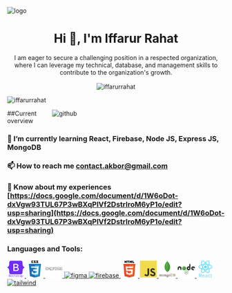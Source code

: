 ![logo](https://i.ibb.co/YLGJwxk/Cycode-Git-Hub-Permissions-for-Maximum-Security.png)

<h1 align="center">Hi 👋, I'm Iffarur Rahat</h1>
<p align="center">I am eager to secure a challenging position in a respected organization, where I can leverage my technical, database, and management skills to contribute to the organization's growth.</p>

<p img align="center"><img align="center" src="https://github-readme-streak-stats.herokuapp.com/?user=iffarurrahat&" alt="iffarurrahat" /></p>

<p align="left"> <img src="https://komarev.com/ghpvc/?username=iffarurrahat&label=Profile%20views&color=0e75b6&style=flat" alt="iffarurrahat" /> </p>

<img align="right" width="400" src="https://raw.githubusercontent.com/onimur/.github/master/.resources/git-header.svg" alt="github">

##Current overview

### 🌱 I’m currently learning **React, Firebase, Node JS, Express JS, MongoDB**

### 📫 How to reach me **contact.akbor@gmail.com**

### 📄 Know about my experiences [https://docs.google.com/document/d/1W6oDot-dxVgw93TUL67P3wBXqPlVf2DstrlroM6yP1o/edit?usp=sharing](https://docs.google.com/document/d/1W6oDot-dxVgw93TUL67P3wBXqPlVf2DstrlroM6yP1o/edit?usp=sharing)

<h3 align="left">Languages and Tools:</h3>
<p align="left"> <a href="https://getbootstrap.com" target="_blank" rel="noreferrer"> <img src="https://raw.githubusercontent.com/devicons/devicon/master/icons/bootstrap/bootstrap-plain-wordmark.svg" alt="bootstrap" width="40" height="40"/> </a> <a href="https://www.w3schools.com/css/" target="_blank" rel="noreferrer"> <img src="https://raw.githubusercontent.com/devicons/devicon/master/icons/css3/css3-original-wordmark.svg" alt="css3" width="40" height="40"/> </a> <a href="https://expressjs.com" target="_blank" rel="noreferrer"> <img src="https://raw.githubusercontent.com/devicons/devicon/master/icons/express/express-original-wordmark.svg" alt="express" width="40" height="40"/> </a> <a href="https://www.figma.com/" target="_blank" rel="noreferrer"> <img src="https://www.vectorlogo.zone/logos/figma/figma-icon.svg" alt="figma" width="40" height="40"/> </a> <a href="https://firebase.google.com/" target="_blank" rel="noreferrer"> <img src="https://www.vectorlogo.zone/logos/firebase/firebase-icon.svg" alt="firebase" width="40" height="40"/> </a> <a href="https://www.w3.org/html/" target="_blank" rel="noreferrer"> <img src="https://raw.githubusercontent.com/devicons/devicon/master/icons/html5/html5-original-wordmark.svg" alt="html5" width="40" height="40"/> </a> <a href="https://developer.mozilla.org/en-US/docs/Web/JavaScript" target="_blank" rel="noreferrer"> <img src="https://raw.githubusercontent.com/devicons/devicon/master/icons/javascript/javascript-original.svg" alt="javascript" width="40" height="40"/> </a> <a href="https://www.mongodb.com/" target="_blank" rel="noreferrer"> <img src="https://raw.githubusercontent.com/devicons/devicon/master/icons/mongodb/mongodb-original-wordmark.svg" alt="mongodb" width="40" height="40"/> </a> <a href="https://nodejs.org" target="_blank" rel="noreferrer"> <img src="https://raw.githubusercontent.com/devicons/devicon/master/icons/nodejs/nodejs-original-wordmark.svg" alt="nodejs" width="40" height="40"/> </a> <a href="https://reactjs.org/" target="_blank" rel="noreferrer"> <img src="https://raw.githubusercontent.com/devicons/devicon/master/icons/react/react-original-wordmark.svg" alt="react" width="40" height="40"/> </a> <a href="https://tailwindcss.com/" target="_blank" rel="noreferrer"> <img src="https://www.vectorlogo.zone/logos/tailwindcss/tailwindcss-icon.svg" alt="tailwind" width="40" height="40"/> </a> </p>
